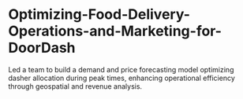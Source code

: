 # Optimizing-Food-Delivery-Operations-and-Marketing-for-DoorDash
Led a team to build a demand and price forecasting model optimizing dasher allocation during peak times, enhancing operational efficiency through geospatial and revenue analysis.
